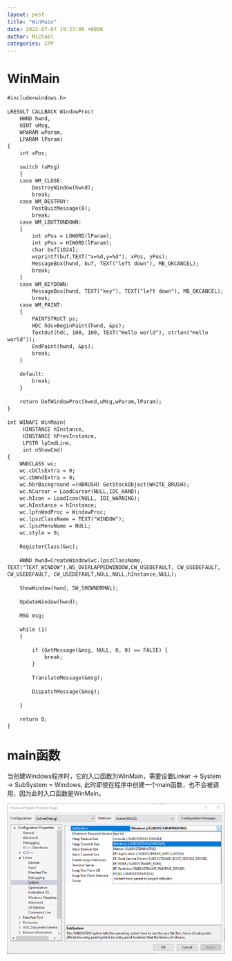 ```yaml
---
layout: post
title: "WinMain"
date: 2022-07-07 19:23:00 +0800
author: Michael
categories: CPP
---
```


# WinMain

	#include<windows.h>
	
	LRESULT CALLBACK WindowProc(
	    HWND hwnd,
	    UINT uMsg,
	    WPARAM wParam,
	    LPARAM lParam) 
	{
	    int xPos;
	
	    switch (uMsg)
	    {
	    case WM_CLOSE:
	        DestroyWindow(hwnd);
	        break;
	    case WM_DESTROY:
	        PostQuitMessage(0);
	        break;
	    case WM_LBUTTONDOWN:
	    {      
	        int xPos = LOWORD(lParam);
	        int yPos = HIWORD(lParam);
	        char buf[1024];
	        wsprintf(buf,TEXT("x=%d,y=%d"), xPos, yPos);
	        MessageBox(hwnd, buf, TEXT("left down"), MB_OKCANCEL);
	        break;
	    }
	    case WM_KEYDOWN:
	        MessageBox(hwnd, TEXT("key"), TEXT("left down"), MB_OKCANCEL);
	        break;
	    case WM_PAINT: 
	    {
	        PAINTSTRUCT ps;
	        HDC hdc=BeginPaint(hwnd, &ps);
	        TextOut(hdc, 100, 100, TEXT("Hello world"), strlen("Hello world"));
	        EndPaint(hwnd, &ps);
	        break;
	    }
	
	    default:
	        break;
	    }
	
	    return DefWindowProc(hwnd,uMsg,wParam,lParam);
	}
	
	int WINAPI WinMain(
	     HINSTANCE hInstance,
	     HINSTANCE hPrevInstance,
	     LPSTR lpCmdLine,
	     int nShowCmd)
	{
	    WNDCLASS wc;
	    wc.cbClsExtra = 0;
	    wc.cbWndExtra = 0;
	    wc.hbrBackground =(HBRUSH) GetStockObject(WHITE_BRUSH);
	    wc.hCursor = LoadCursor(NULL,IDC_HAND);
	    wc.hIcon = LoadIcon(NULL, IDI_WARNING);
	    wc.hInstance = hInstance;
	    wc.lpfnWndProc = WindowProc;
	    wc.lpszClassName = TEXT("WINDOW");
	    wc.lpszMenuName = NULL;
	    wc.style = 0;
	
	    RegisterClass(&wc);
	
	    HWND hwnd=CreateWindow(wc.lpszClassName, TEXT("TEXT_WINDOW"),WS_OVERLAPPEDWINDOW,CW_USEDEFAULT, CW_USEDEFAULT, CW_USEDEFAULT, CW_USEDEFAULT,NULL,NULL,hInstance,NULL);
	
	    ShowWindow(hwnd, SW_SHOWNORMAL);
	
	    UpdateWindow(hwnd);
	
	    MSG msg;
	
	    while (1)
	    {
	
	        if (GetMessage(&msg, NULL, 0, 0) == FALSE) {
	            break;
	        }
	
	        TranslateMessage(&msg);
	
	        DispatchMessage(&msg);
	
	    }
	
		return 0;
	}

# main函数
当创建Windows程序时，它的入口函数为WinMain，需要设置Linker -> System -> SubSystem = Windows, 此时即使在程序中创建一个main函数，也不会被调用，因为此时入口函数是WinMain。

![日志文件夹](/assets/cpp/SubSystemWindows.png)  